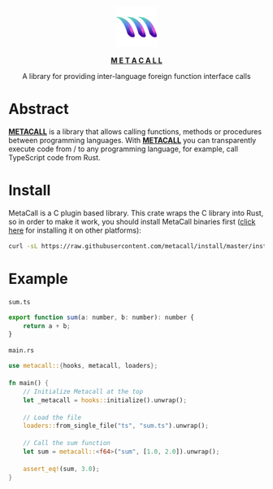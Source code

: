 <div align="center">
  <a href="https://metacall.io" target="_blank"><img src="https://raw.githubusercontent.com/metacall/core/master/deploy/images/logo.png" alt="M E T A C A L L" style="max-width:100%; margin: 0 auto;" width="80" height="80">
  <p><b>M E T A C A L L</b></p></a>
  <p>A library for providing inter-language foreign function interface calls</p>
</div>

# Abstract

**[METACALL](https://github.com/metacall/core)** is a library that allows calling functions, methods or procedures between programming languages. With **[METACALL](https://github.com/metacall/core)** you can transparently execute code from / to any programming language, for example, call TypeScript code from Rust.

# Install

MetaCall is a C plugin based library. This crate wraps the C library into Rust, so in order to make it work, you should install MetaCall binaries first ([click here](https://github.com/metacall/install) for installing it on other platforms):
``` sh
curl -sL https://raw.githubusercontent.com/metacall/install/master/install.sh | sh
```

# Example

`sum.ts`
``` javascript
export function sum(a: number, b: number): number {
	return a + b;
}
```

`main.rs`
``` rust
use metacall::{hooks, metacall, loaders};

fn main() {
    // Initialize Metacall at the top
    let _metacall = hooks::initialize().unwrap();
     
    // Load the file
    loaders::from_single_file("ts", "sum.ts").unwrap();

    // Call the sum function
    let sum = metacall::<f64>("sum", [1.0, 2.0]).unwrap();

    assert_eq!(sum, 3.0);
}
```
